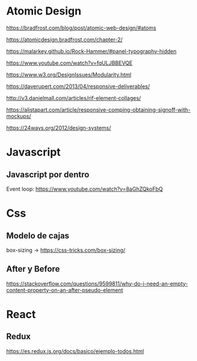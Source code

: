 
# Atomic Design

https://bradfrost.com/blog/post/atomic-web-design/#atoms

https://atomicdesign.bradfrost.com/chapter-2/

https://malarkey.github.io/Rock-Hammer/#panel-typography-hidden

https://www.youtube.com/watch?v=fqULJBBEVQE

https://www.w3.org/DesignIssues/Modularity.html

https://daverupert.com/2013/04/responsive-deliverables/

http://v3.danielmall.com/articles/rif-element-collages/

https://alistapart.com/article/responsive-comping-obtaining-signoff-with-mockups/

https://24ways.org/2012/design-systems/


# Javascript

## Javascript por dentro
Event loop: https://www.youtube.com/watch?v=8aGhZQkoFbQ

# Css

## Modelo de cajas
box-sizing -> https://css-tricks.com/box-sizing/

## After y Before
https://stackoverflow.com/questions/9599811/why-do-i-need-an-empty-content-property-on-an-after-pseudo-element

# React
## Redux
https://es.redux.js.org/docs/basico/ejemplo-todos.html
